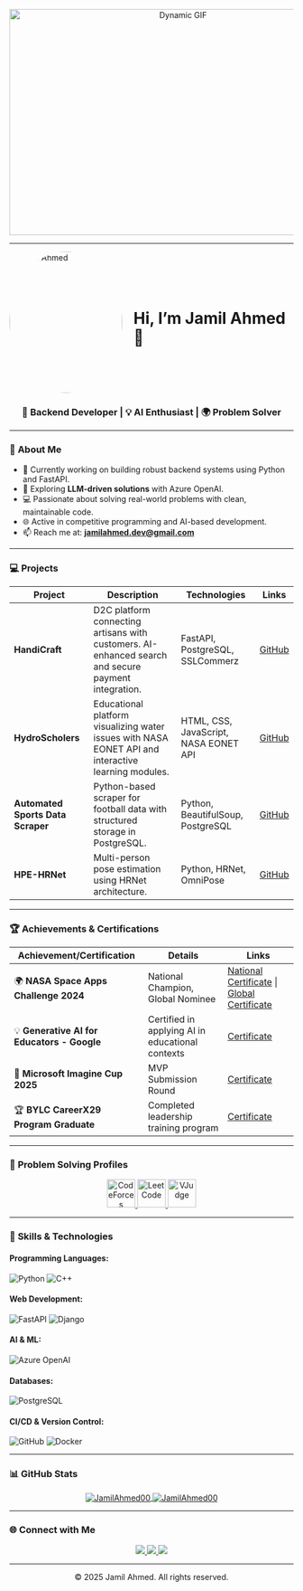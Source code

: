 <!-- HEADER SECTION -->
<p align="center">
  <img src="https://media0.giphy.com/media/v1.Y2lkPTc5MGI3NjExOWs3NDNhZ3VrbG9mYmxrZnpqZ2pjeHF6d2ZwZWZtdWkxOGJpdGJlMiZlcD12MV9pbnRlcm5hbF9naWZfYnlfaWQmY3Q9Zw/93UOscPyDH8cdRfSaT/giphy.gif" alt="Dynamic GIF" width="600" height="400">
</p>

---
<!-- HEADER SECTION -->
<!-- HEADER SECTION -->
<div style="display: flex; align-items: center;">
  <img src="https://i.imgur.com/WoSZQkn.jpeg" alt="Jamil Ahmed" width="200" height="250" style="border-radius: 50%; margin-right: 20px;">
  <h1>Hi, I’m Jamil Ahmed 👋</h1>
</div>



<h3 align="center">🚀 Backend Developer | 💡 AI Enthusiast | 🌍 Problem Solver</h3>

---

### 🌟 **About Me**
- 🔭 Currently working on building robust backend systems using Python and FastAPI.  
- 🌱 Exploring **LLM-driven solutions** with Azure OpenAI.  
- 💻 Passionate about solving real-world problems with clean, maintainable code.  
- 🌐 Active in competitive programming and AI-based development.  
- 📫 Reach me at: **jamilahmed.dev@gmail.com**  

---
### 💻 **Projects**
| Project                          | Description                                                                                         | Technologies                                 | Links                                                                 |
| -------------------------------- | --------------------------------------------------------------------------------------------------- | --------------------------------------------- | --------------------------------------------------------------------- |
| **HandiCraft**                   | D2C platform connecting artisans with customers. AI-enhanced search and secure payment integration.   | FastAPI, PostgreSQL, SSLCommerz                | [GitHub](https://github.com/JamilAhmed00/HandiCraft)                   |
| **HydroScholers**                | Educational platform visualizing water issues with NASA EONET API and interactive learning modules.   | HTML, CSS, JavaScript, NASA EONET API          | [GitHub](https://github.com/JamilAhmed00/HydroScholers)                |
| **Automated Sports Data Scraper** | Python-based scraper for football data with structured storage in PostgreSQL.                        | Python, BeautifulSoup, PostgreSQL              | [GitHub](https://github.com/JamilAhmed00/Web_Scrap_Field_World_Final_Project) |
| **HPE-HRNet**                    | Multi-person pose estimation using HRNet architecture.                                               | Python, HRNet, OmniPose                       | [GitHub](https://github.com/JamilAhmed00/HPE-HRNet)                    |

---

### 🏆 **Achievements & Certifications**
| Achievement/Certification                    | Details                                              | Links |
| --------------------------------------------- | ---------------------------------------------------- | ----- |
| 🌍 **NASA Space Apps Challenge 2024**          | National Champion, Global Nominee                     | [National Certificate](https://drive.google.com/file/d/1tk6vuUjEhNkBsiYMF0BrkzaW-44yJBOp/view) \| [Global Certificate](https://drive.google.com/file/d/YourGlobalCertificateID/view) |
| 💡 **Generative AI for Educators - Google**     | Certified in applying AI in educational contexts       | [Certificate](https://skillshop.exceedlms.com/student/award/oLFsgqBxh4EbjM1n1CtMuy63) |
| 🏅 **Microsoft Imagine Cup 2025**               | MVP Submission Round                                  | [Certificate](https://drive.google.com/file/d/170acx6TKK-Ara6ewaJgwTKYSGLekij1k/view) |
| 🏆 **BYLC CareerX29 Program Graduate**          | Completed leadership training program                  | [Certificate](https://drive.google.com/file/d/1MG-KfqfPj2nhgX2rgwrgXPVeq-r8EyWr/view) |

---

### 🧠 **Problem Solving Profiles**
<p align="center">
  <a href="https://codeforces.com/profile/Jamil-Ahmed" target="_blank">
    <img src="https://upload.wikimedia.org/wikipedia/commons/1/1d/Codeforces_logo.svg" alt="CodeForces" height="50">
  </a>
  <a href="https://leetcode.com/jamilahmediiuc/" target="_blank">
    <img src="https://upload.wikimedia.org/wikipedia/commons/1/19/LeetCode_logo_black.png" alt="LeetCode" height="50">
  </a>
  <a href="https://vjudge.net/user/JamilAhmed" target="_blank">
    <img src="https://avatars.githubusercontent.com/u/26116340?s=280&v=4" alt="VJudge" height="50">
  </a>
</p>

---

### 🔧 **Skills & Technologies**
#### **Programming Languages:**  
![Python](https://img.shields.io/badge/Python-3776AB?style=for-the-badge&logo=python&logoColor=white) 
![C++](https://img.shields.io/badge/C%2B%2B-00599C?style=for-the-badge&logo=c%2B%2B&logoColor=white)

#### **Web Development:**  
![FastAPI](https://img.shields.io/badge/FastAPI-009688?style=for-the-badge&logo=fastapi&logoColor=white) 
![Django](https://img.shields.io/badge/Django-092E20?style=for-the-badge&logo=django&logoColor=white)

#### **AI & ML:**  
![Azure OpenAI](https://img.shields.io/badge/Azure_OpenAI-0089D6?style=for-the-badge&logo=microsoft-azure&logoColor=white)

#### **Databases:**  
![PostgreSQL](https://img.shields.io/badge/PostgreSQL-336791?style=for-the-badge&logo=postgresql&logoColor=white)

#### **CI/CD & Version Control:**  
![GitHub](https://img.shields.io/badge/GitHub-181717?style=for-the-badge&logo=github&logoColor=white) 
![Docker](https://img.shields.io/badge/Docker-2496ED?style=for-the-badge&logo=docker&logoColor=white)

---

### 📊 **GitHub Stats**
<p align="center">
    <a href="https://github-readme-stats.vercel.app/api?username=JamilAhmed00&show_icons=true&theme=dark&locale=en">
      <img align="center" src="https://github-readme-stats.vercel.app/api?username=JamilAhmed00&show_icons=true&theme=dark&locale=en" alt="JamilAhmed00" />
    </a>
    <a href="https://github-readme-stats.vercel.app/api/top-langs?username=JamilAhmed00&show_icons=true&theme=dark&locale=en&layout=compact">
      <img align="center" src="https://github-readme-stats.vercel.app/api/top-langs?username=JamilAhmed00&show_icons=true&theme=dark&locale=en&layout=compact" alt="JamilAhmed00" />
    </a>
</p>

---

### 🌐 **Connect with Me**
<p align="center">
  <a href="https://linkedin.com/in/jamilahmed01" target="_blank">
    <img src="https://img.shields.io/badge/LinkedIn-0077B5?style=for-the-badge&logo=linkedin&logoColor=white">
  </a>
  <a href="https://github.com/JamilAhmed00" target="_blank">
    <img src="https://img.shields.io/badge/GitHub-181717?style=for-the-badge&logo=github&logoColor=white">
  </a>
  <a href="mailto:jamilahmediiuc@gmail.com" target="_blank">
    <img src="https://img.shields.io/badge/Gmail-D14836?style=for-the-badge&logo=gmail&logoColor=white">
  </a>
</p>

---

<p align="center">© 2025 Jamil Ahmed. All rights reserved.</p>
